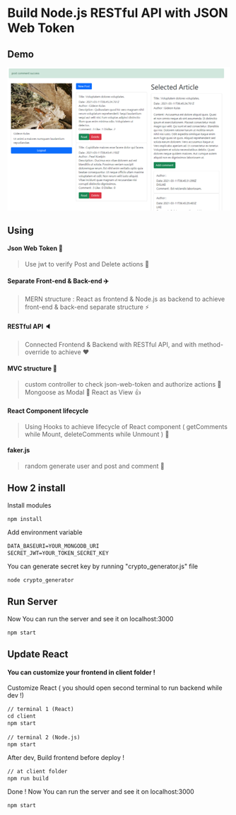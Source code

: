 # Build Node.js RESTful API with JSON Web Token

## Demo

![Demo](demo.PNG)

## Using

#### Json Web Token :custard:

> Use jwt to verify Post and Delete actions :memo:

#### Separate Front-end & Back-end  :airplane:

> MERN structure : React as frontend & Node.js as backend to achieve front-end & back-end separate structure :zap:

#### RESTful API :speaker:

> Connected Frontend & Backend with RESTful API, and with method-override to achieve :heart:

#### MVC structure :hammer:

> custom controller to check json-web-token and authorize actions  :rocket:
> Mongoose as Modal :wrench:
> React as View :thumbsup:


#### React Component lifecycle

> Using Hooks to achieve lifecycle of React component ( getComments while Mount, deleteComments while Unmount ) :ocean:

#### faker.js

> random generate user and post and comment :rabbit:

## How 2 install

Install modules

```
npm install
```

Add environment variable

```
DATA_BASEURI=YOUR_MONGODB_URI
SECRET_JWT=YOUR_TOKEN_SECRET_KEY
```

You can generate secret key by running "crypto_generator.js" file

```
node crypto_generator
```

## Run Server

Now You can run the server and see it on localhost:3000

```
npm start
```

## Update React

#### You can customize your frontend in client folder !

Customize React ( you should open second terminal to run backend while dev !)

```
// terminal 1 (React)
cd client
npm start

// terminal 2 (Node.js)
npm start
```

After dev, Build frontend before deploy !

```
// at client folder
npm run build
```

Done ! Now You can run the server and see it on localhost:3000

```
npm start
```




